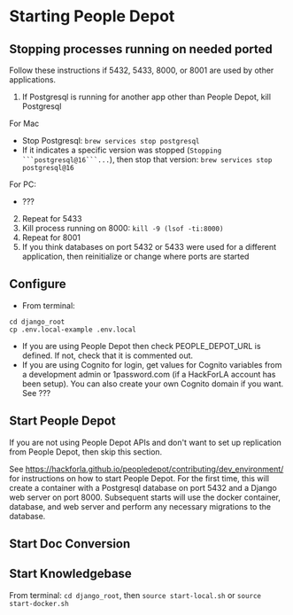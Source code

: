 # Starting People Depot 
## Stopping processes running on needed ported
Follow these instructions if 5432, 5433, 8000, or 8001 are used by other applications.

1. If Postgresql is running for another app other than People Depot, kill Postgresql

For Mac
-  Stop Postgresql: `brew services stop postgresql`
- If it indicates a specific version was stopped (`Stopping ```postgresql@16```...`), 
then stop that version: `brew services stop postgresql@16`

For PC:
- ???

2. Repeat for 5433
3. Kill process running on 8000: `kill -9 (lsof -ti:8000)`
4. Repeat for 8001
5. If you think databases on port 5432 or 5433 were used for a different application, then reinitialize or change where ports are started

## Configure
- From terminal:
```
cd django_root
cp .env.local-example .env.local
```
- If you are using People Depot then check PEOPLE_DEPOT_URL is defined.  If not, check that it is commented out.
- If you are using Cognito for login, get values for Cognito variables from a development admin or 1password.com (if 
a HackForLA account has been setup).  You can also create your own Cognito domain if you want.  See ???

## Start People Depot
If you are not using People Depot APIs and don't want to set up replication from People Depot, then skip this section.

See https://hackforla.github.io/peopledepot/contributing/dev_environment/ for instructions on how to start People Depot.  For the first time, this will create a container with a Postgresql database on port 5432 and a Django web server on port 8000.  Subsequent starts will use the docker container, database, and web server and perform any necessary migrations to the database.

## Start Doc Conversion

## Start Knowledgebase
From terminal: `cd django_root`, then `source start-local.sh` or `source start-docker.sh`

